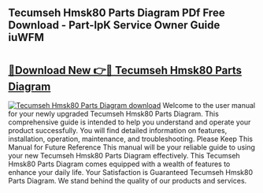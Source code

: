 ## Tecumseh Hmsk80 Parts Diagram PDf Free Download - Part-lpK Service Owner Guide iuWFM

# <h2><a href="http://dfrk8c6.blite.top/?on=Tecumseh+Hmsk80+Parts+Diagram">🔗Download New 👉🔴 Tecumseh Hmsk80 Parts Diagram</a></h2>

[![Tecumseh Hmsk80 Parts Diagram download](https://i.imgur.com/lujVjoI.png)](http://dfrk8c6.blite.top/?on=Tecumseh+Hmsk80+Parts+Diagram)
Welcome to the user manual for your newly upgraded Tecumseh Hmsk80 Parts Diagram. This comprehensive guide is intended to help you understand and operate your product successfully. You will find detailed information on features, installation, operation, maintenance, and troubleshooting. Please Keep This Manual for Future Reference This manual will be your reliable guide to using your new Tecumseh Hmsk80 Parts Diagram effectively. This Tecumseh Hmsk80 Parts Diagram comes equipped with a wealth of features to enhance your daily life. Your Satisfaction is Guaranteed Tecumseh Hmsk80 Parts Diagram. We stand behind the quality of our products and services.
